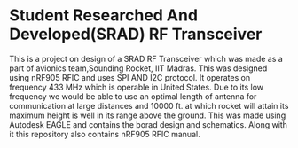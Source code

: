 # Student Researched And Developed(SRAD) RF Transceiver
This is a project on design of a SRAD RF Transceiver which was made as a part of avionics team,Sounding Rocket, IIT Madras. This was designed using nRF905 RFIC and uses SPI AND I2C protocol. It operates on frequency 433 MHz which is operable in United States. Due to its low frequency we would be able to use an optimal length of antenna for communication at large distances and 10000 ft. at which rocket will attain its maximum height is well in its range above the ground.
This was made using Autodesk EAGLE and contains the borad design and schematics. Along with it this repository also contains nRF905 RFIC manual.
